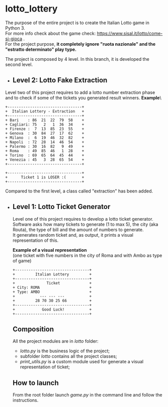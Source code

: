 # lotto_lottery
The purpose of the entire project is to create the Italian Lotto game in Python 3.\
For more info check about the game check: https://www.sisal.it/lotto/come-si-gioca .\
For the project purpose, **it completely ignore "ruota nazionale" and the "estratto determinato" play type.**

The project is composed by 4 level. In this branch, it is developed the second level.
* ## Level 2: Lotto Fake Extraction
Level two of this project requires to add a lotto number extraction phase and to check if some of the tickets you generated result winners.
**Example**\
```
+---------------------------------+
+  Italian Lottery - Extraction   +
+---------------------------------+
+ Bari    : 86  21  22  79  58    +
+ Cagliari: 75   2   1  36  34    +
+ Firenze :  7  13  85  23  55    +
+ Genova  : 30  84  27  17  62    +
+ Milano  :  6  19  46  32  82    +
+ Napoli  : 72  28  14  46  54    +
+ Palermo : 30  16  82   9  49    +
+ Roma    : 49  85  46   1  28    +
+ Torino  : 69  65  64  45  44    +
+ Venezia : 45   3  28  65  54    +
+---------------------------------+

+---------------------------------+
+      Ticket 1 is LOSER :(       +
+---------------------------------+
```
Compared to the first level, a class called "extraction" has been added. 

* ## Level 1: Lotto Ticket Generator
  Level one of this project requires to develop a lotto ticket generator.\
  Software asks how many tickets to generate (1 to max 5), the city (aka Routa), the type of bill and the amount of numbers to generate.\
  It generates random ticket and, as output, it prints a visual representation of this.

  **Example of a visual representation**\
  (one ticket with five numbers in the city of Roma and with Ambo as type of game)
  ```
  +---------------------------------+
  +         Italian Lottery         +
  +---------------------------------+
  +              Ticket             +
  + City: ROMA                      +
  + Type: AMBO                      +
  +           --- --- ---           +
  +         28 70 30 25 66          +
  +---------------------------------+
  +            Good Luck!           +
  +---------------------------------+
  ```

  ## Composition
  All the project modules are in *lotto* folder:
  * *lotto.py* is the business logic of the project;
  * subfolder *lotto* contains all the project classes;
  * *print_utils.py* is a custom module used for generate a visual representation of ticket;
 
  ## How to launch
  From the root folder launch *game.py* in the command line and follow the instructions.
